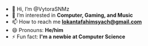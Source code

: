 - 👋 Hi, I’m @VytoraSNMz
- 👀 I’m interested in **Computer, Gaming, and Music**
- 📫 How to reach me **lokantafahimsyach@gmail.com**
- 😄 Pronouns: **He/him**
- ⚡ Fun fact: **I'm a newbie at Computer Science**

<!---
VytoraSNMz/VytoraSNMz is a ✨ special ✨ repository because its `README.md` (this file) appears on your GitHub profile.
You can click the Preview link to take a look at your changes.
--->

